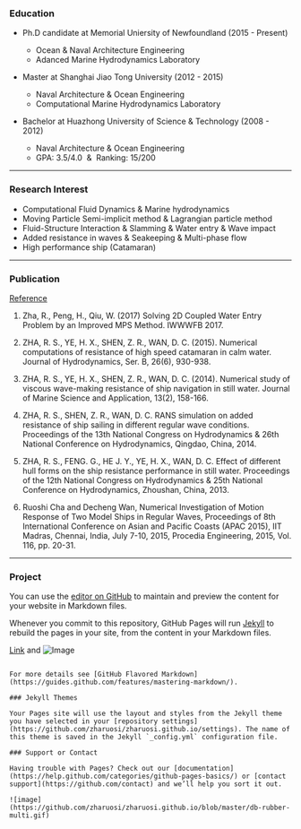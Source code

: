 
### Education
- Ph.D candidate at Memorial Uniersity of Newfoundland (2015 - Present) 
  - Ocean & Naval Architecture Engineering
  - Adanced Marine Hydrodynamics Laboratory 

- Master at Shanghai Jiao Tong University (2012 - 2015) 
  - Naval Architecture & Ocean Engineering
  - Computational Marine Hydrodynamics Laboratory
  
- Bachelor at Huazhong University of Science & Technology (2008 - 2012) 
  - Naval Architecture & Ocean Engineering
  - GPA: 3.5/4.0  &  Ranking: 15/200

---

### Research Interest
- Computational Fluid Dynamics & Marine hydrodynamics
- Moving Particle Semi-implicit method & Lagrangian particle method
- Fluid-Structure Interaction & Slamming & Water entry & Wave impact
- Added resistance in waves & Seakeeping & Multi-phase flow 
- High performance ship (Catamaran)

---

### Publication
[Reference](https://scholar.google.ca/citations?user=ha5zv8IAAAAJ&hl=en)

1. Zha, R., Peng, H., Qiu, W. (2017) Solving 2D Coupled Water Entry Problem by an Improved MPS Method. IWWWFB 2017.

2. ZHA, R. S., YE, H. X., SHEN, Z. R., WAN, D. C. (2015). Numerical computations of resistance of high speed catamaran in calm water. Journal of Hydrodynamics, Ser. B, 26(6), 930-938.

3. ZHA, R. S., YE, H. X., SHEN, Z. R., WAN, D. C. (2014). Numerical study of viscous wave-making resistance of ship navigation in still water. Journal of Marine Science and Application, 13(2), 158-166.

4. ZHA, R. S., SHEN, Z. R., WAN, D. C. RANS simulation on added resistance of ship sailing in different regular wave conditions. Proceedings of the 13th National Congress on Hydrodynamics & 26th National Conference on Hydrodynamics, Qingdao, China, 2014.  

5. ZHA, R. S., FENG. G., HE J. Y., YE, H. X., WAN, D. C. Effect of different hull forms on the ship resistance performance in still water. Proceedings of the 12th National Congress on Hydrodynamics & 25th National Conference on Hydrodynamics, Zhoushan, China, 2013. 

6. Ruoshi Cha and Decheng Wan, Numerical Investigation of Motion Response of Two Model Ships in Regular Waves, Proceedings of 8th International Conference on Asian and Pacific Coasts (APAC 2015), IIT Madras, Chennai, India, July 7-10, 2015, Procedia Engineering, 2015, Vol. 116, pp. 20-31.

---

### Project



You can use the [editor on GitHub](https://github.com/zharuosi/zharuosi.github.io/edit/master/index.md) to maintain and preview the content for your website in Markdown files.

Whenever you commit to this repository, GitHub Pages will run [Jekyll](https://jekyllrb.com/) to rebuild the pages in your site, from the content in your Markdown files.



[Link](url) and ![Image](src)
```

For more details see [GitHub Flavored Markdown](https://guides.github.com/features/mastering-markdown/).

### Jekyll Themes

Your Pages site will use the layout and styles from the Jekyll theme you have selected in your [repository settings](https://github.com/zharuosi/zharuosi.github.io/settings). The name of this theme is saved in the Jekyll `_config.yml` configuration file.

### Support or Contact

Having trouble with Pages? Check out our [documentation](https://help.github.com/categories/github-pages-basics/) or [contact support](https://github.com/contact) and we’ll help you sort it out.

![image](https://github.com/zharuosi/zharuosi.github.io/blob/master/db-rubber-multi.gif)
